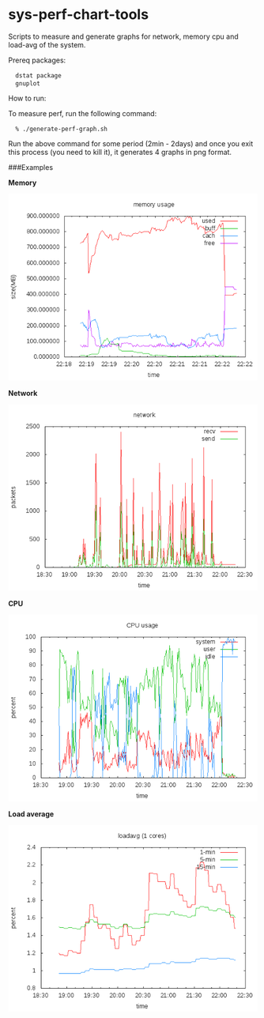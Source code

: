 # sys-perf-chart-tools
Scripts to measure and generate graphs for network, memory cpu and
load-avg of the system.

Prereq packages:
```
  dstat package
  gnuplot
```
How to run:

  To measure perf, run the following command:
```
  % ./generate-perf-graph.sh
```  

Run the above command for some period (2min - 2days) and once you
exit this process (you need to kill it), it generates 4 graphs in
png format.

###Examples

**Memory**

![alt tag](https://raw.githubusercontent.com/prbinu/sys-perf-chart-tools/master/examples/memory.png)

**Network**

![alt tag](https://raw.githubusercontent.com/prbinu/sys-perf-chart-tools/master/examples/network.png)

**CPU**

![alt tag](https://raw.githubusercontent.com/prbinu/sys-perf-chart-tools/master/examples/cpu.png)

**Load average**

![alt tag](https://raw.githubusercontent.com/prbinu/sys-perf-chart-tools/master/examples/loadavg.png)
